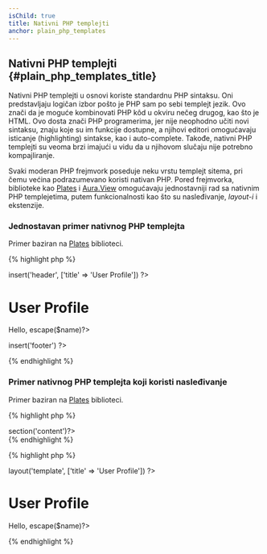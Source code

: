 ```yaml
---
isChild: true
title: Nativni PHP templejti
anchor: plain_php_templates
---
```


## Nativni PHP templejti {#plain_php_templates_title}

Nativni PHP templejti u osnovi koriste standardnu PHP sintaksu. Oni predstavljaju logičan izbor
pošto je PHP sam po sebi templejt jezik. Ovo znači da je moguće kombinovati PHP kôd u okviru nečeg
drugog, kao što je HTML. Ovo dosta znači PHP programerima, jer nije neophodno učiti novi sintaksu,
znaju koje su im funkcije dostupne, a njihovi editori omogućavaju isticanje (highlighting) sintakse,
kao i auto-complete. Takođe, nativni PHP templejti su veoma brzi imajući u vidu da u njihovom slučaju
nije potrebno kompajliranje.

Svaki moderan PHP frejmvork poseduje neku vrstu templejt sitema, pri čemu većina podrazumevano
koristi nativan PHP. Pored frejmvorka, biblioteke kao [Plates][plates] i [Aura.View][aura]
omogućavaju jednostavniji rad sa nativnim PHP templejetima, putem funkcionalnosti kao što su
nasleđivanje, _layout-i_ i ekstenzije.

### Jednostavan primer nativnog PHP templejta

Primer baziran na [Plates][plates] biblioteci.

{% highlight php %}
<?php // user_profile.php ?>

<?php $this->insert('header', ['title' => 'User Profile']) ?>

<h1>User Profile</h1>
<p>Hello, <?=$this->escape($name)?></p>

<?php $this->insert('footer') ?>
{% endhighlight %}

### Primer nativnog PHP templejta koji koristi nasleđivanje

Primer baziran na [Plates][plates] biblioteci.

{% highlight php %}
<?php // template.php ?>

<html>
<head>
    <title><?=$title?></title>
</head>
<body>

<main>
    <?=$this->section('content')?>
</main>

</body>
</html>
{% endhighlight %}

{% highlight php %}
<?php // user_profile.php ?>

<?php $this->layout('template', ['title' => 'User Profile']) ?>

<h1>User Profile</h1>
<p>Hello, <?=$this->escape($name)?></p>
{% endhighlight %}


[plates]: http://platesphp.com/
[aura]: https://github.com/auraphp/Aura.View
